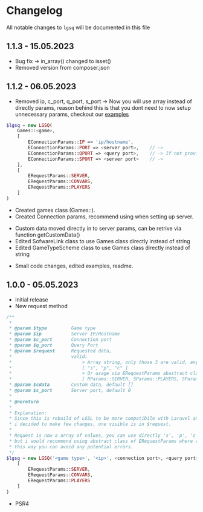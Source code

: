 # Changelog

All notable changes to `lgsq` will be documented in this file

## 1.1.3 - 15.05.2023
* Bug fix
-> in_array() changed to isset()
* Removed version from composer.json

## 1.1.2 - 06.05.2023
* Removed ip, c_port, q_port, s_port
-> Now you will use array instead of directly params, reason behind this is that you dont need to now setup unnecessary params, checkout our [examples](EXAMPLES.md)
```php
$lgsq = new LGSQ(
    Games::<game>,
    [
        EConnectionParams::IP => 'ip/hostname',
        EConnectionParams::PORT => <server port>,    // ->
        EConnectionParams::QPORT => <query port>,    // -> If not provided, automaticly set to 1
        EConnectionParams::SPORT => <server port>    // ->
    ],
    [
        ERequestParams::SERVER, 
        ERequestParams::CONVARS, 
        ERequestParams::PLAYERS
    ]
)
```
+ Created games class (Games::<game to query>).
+ Created Connection params, recommend using when setting up server.
* Custom data moved directly in to server params, can be retrive via function getCustomData()
* Edited SofwareLink class to use Games class directly instead of string
* Edited GameTypeScheme class to use Games class directly instead of string
- Small code changes, edited examples, readme.

## 1.0.0 - 05.05.2023

- initial release
- New request method
```php
/**
 * 
 * @param $type         Game type
 * @param $ip           Server IP/Hostname
 * @param $c_port       Connection port
 * @param $q_port       Query Port
 * @param $request      Requested data, 
 *                      valid: 
 *                          > Array string, only those 3 are valid, any others will be ignored
 *                          [ "s", "p", "c" ]
 *                          > Or usage via ERequestParams abastract class:
 *                          [ RParams::SERVER, SParams::PLAYERS, SParams::CONVARS]
 * @param $cdata        Custom data, default []
 * @param $s_port       Server port, default 0
 * 
 * @noreturn
 *
 * Explanation:
 * Since this is rebuild of LGSL to be more compatibile with Laravel and more PHP Frameworks
 * i decided to make few changes, one visible is in $request.
 *
 * Request is now a array of values, you can use directly 's', 'p', 'c' for specified request
 * but i would recommend using abstract class of ERequestParams where are stored params for request
 * this way you can avoid any potential errors.
 */
$lgsq = new LGSQ('<game type>', '<ip>', <connection port>, <query port>,
    [
        ERequestParams::SERVER, 
        ERequestParams::CONVARS, 
        ERequestParams::PLAYERS
    ]
)
```
- PSR4

